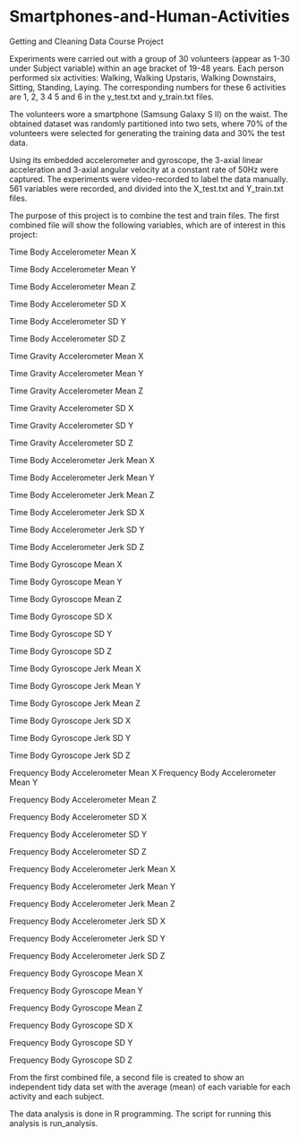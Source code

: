Smartphones-and-Human-Activities
================================

Getting and Cleaning Data Course Project


Experiments were carried out with a group of 30 volunteers (appear as 1-30 under Subject variable) within an age bracket of 19-48 years. Each person performed six activities: Walking, Walking Upstaris, Walking Downstairs, Sitting, Standing, Laying. The corresponding numbers for these 6 activities are 1, 2, 3 4 5 and 6 in the y_test.txt and y_train.txt files.


The volunteers wore a smartphone (Samsung Galaxy S II) on the waist. The obtained dataset was randomly partitioned into two sets, where 70% of the volunteers were selected for generating the training data and 30% the test data. 


Using its embedded accelerometer and gyroscope, the 3-axial linear acceleration and 3-axial angular velocity at a constant rate of 50Hz were captured. The experiments were video-recorded to label the data manually. 561 variables were recorded, and divided into the X_test.txt and Y_train.txt files.


The purpose of this project is to combine the test and train files. The first combined file will show the following variables, which are of interest in this project:


Time Body Accelerometer Mean X

Time Body Accelerometer Mean Y

Time Body Accelerometer Mean Z

Time Body Accelerometer SD X

Time Body Accelerometer SD Y

Time Body Accelerometer SD Z     

Time Gravity Accelerometer Mean X

Time Gravity Accelerometer Mean Y

Time Gravity Accelerometer Mean Z

Time Gravity Accelerometer SD X

Time Gravity Accelerometer SD Y

Time Gravity Accelerometer SD Z

Time Body Accelerometer Jerk Mean X

Time Body Accelerometer Jerk Mean Y

Time Body Accelerometer Jerk Mean Z

Time Body Accelerometer Jerk SD X

Time Body Accelerometer Jerk SD Y

Time Body Accelerometer Jerk SD Z

Time Body Gyroscope Mean X

Time Body Gyroscope Mean Y

Time Body Gyroscope Mean Z        

Time Body Gyroscope SD X

Time Body Gyroscope SD Y

Time Body Gyroscope SD Z

Time Body Gyroscope Jerk Mean X

Time Body Gyroscope Jerk Mean Y

Time Body Gyroscope Jerk Mean Z

Time Body Gyroscope Jerk SD X

Time Body Gyroscope Jerk SD Y

Time Body Gyroscope Jerk SD Z     


Frequency Body Accelerometer Mean X
Frequency Body Accelerometer Mean Y

Frequency Body Accelerometer Mean Z

Frequency Body Accelerometer SD X

Frequency Body Accelerometer SD Y

Frequency Body Accelerometer SD Z

Frequency Body Accelerometer Jerk Mean X

Frequency Body Accelerometer Jerk Mean Y

Frequency Body Accelerometer Jerk Mean Z

Frequency Body Accelerometer Jerk SD X

Frequency Body Accelerometer Jerk SD Y

Frequency Body Accelerometer Jerk SD Z

Frequency Body Gyroscope Mean X

Frequency Body Gyroscope Mean Y

Frequency Body Gyroscope Mean Z

Frequency Body Gyroscope SD X

Frequency Body Gyroscope SD Y

Frequency Body Gyroscope SD Z       


From the first combined file, a second file is created to show an independent tidy data set with the average (mean) of each variable for each activity and each subject.


The data analysis is done in R programming. The script for running this analysis is run_analysis.
